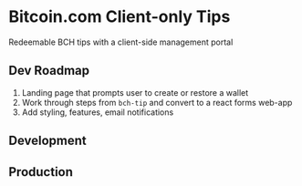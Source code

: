 # Bitcoin.com Client-only Tips

Redeemable BCH tips with a client-side management portal

## Dev Roadmap

1. Landing page that prompts user to create or restore a wallet
2. Work through steps from `bch-tip` and convert to a react forms web-app
3. Add styling, features, email notifications

## Development

## Production
